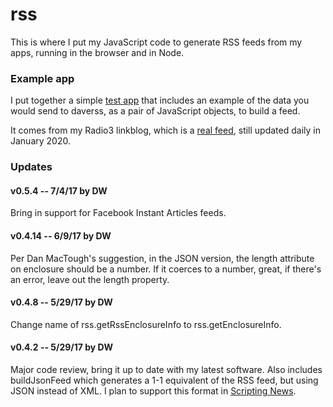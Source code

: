 # rss

This is where I put my JavaScript code to generate RSS feeds from my apps, running in the browser and in Node. 

### Example app

I put together a simple <a href="https://github.com/scripting/rss/blob/master/examples/app/test.js">test app</a> that includes an example of the data you would send to daverss, as a pair of JavaScript objects, to build a feed. 

It comes from my Radio3 linkblog, which is a <a href="http://radio3.io/users/davewiner/rss.xml">real feed</a>, still updated daily in January 2020. 

### Updates

#### v0.5.4 -- 7/4/17 by DW

Bring in support for Facebook Instant Articles feeds. 

#### v0.4.14 -- 6/9/17 by DW

Per Dan MacTough's suggestion, in the JSON version, the length attribute on enclosure should be a number. If it coerces to a number, great, if there's an error, leave out the length property. 

#### v0.4.8 -- 5/29/17 by DW

Change name of rss.getRssEnclosureInfo to rss.getEnclosureInfo. 

#### v0.4.2 -- 5/29/17 by DW

Major code review, bring it up to date with my latest software. Also includes buildJsonFeed which generates a 1-1 equivalent of the RSS feed, but using JSON instead of XML. I plan to support this format in <a href="http://scripting.com/">Scripting News</a>.

